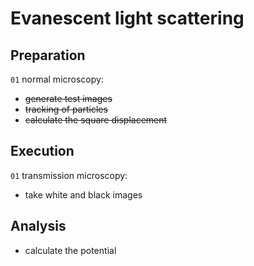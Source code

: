 # Evanescent light scattering

## Preparation
`01` normal microscopy:
- ~~generate test images~~
- ~~tracking of particles~~
- ~~calculate the square displacement~~

## Execution
`01` transmission microscopy:
- take white and black images

## Analysis
- calculate the potential